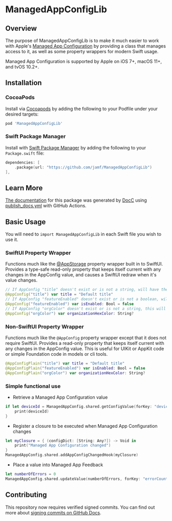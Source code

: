 # ManagedAppConfigLib

## Overview
The purpose of ManagedAppConfigLib is to make it much easier to work with Apple's
[Managed App Configuration](https://developer.apple.com/library/content/samplecode/sc2279/Introduction/Intro.html)
by providing a class that manages access to it, as well as some property wrappers for modern Swift usage.

Managed App Configuration is supported by Apple on iOS 7+, macOS 11+, and tvOS 10.2+.

## Installation

### CocoaPods

Install via [Cocoapods](https://guides.cocoapods.org/using/getting-started.html) by adding the following to your Podfile under your desired targets:

```ruby
pod 'ManagedAppConfigLib'
```

### Swift Package Manager

Install with [Swift Package Manager](https://github.com/apple/swift-package-manager) by adding the following to your `Package.swift` file:

```swift
dependencies: [
    .package(url: "https://github.com/jamf/ManagedAppConfigLib")
],
```

## Learn More

[The documentation](https://jamf.github.io/ManagedAppConfigLib/documentation/managedappconfiglib/)
for this package was generated by [DocC](https://developer.apple.com/documentation/docc)
using [publish_docs.yml](https://github.com/jamf/ManagedAppConfigLib/blob/main/.github/workflows/publish_docs.yml) with GitHub Actions.

## Basic Usage
You will need to `import ManagedAppConfigLib` in each Swift file you wish to use it.

###  SwiftUI Property Wrapper

Functions much like the [@AppStorage](https://developer.apple.com/documentation/swiftui/appstorage)
property wrapper built in to SwiftUI.  Provides a type-safe read-only property that keeps itself
current with any changes in the AppConfig value, and causes a SwiftUI redraw when it's value changes.

```swift
// If AppConfig "title" doesn't exist or is not a string, will have the value "Default title".
@AppConfig("title") var title = "Default title"
// If AppConfig "featureEnabled" doesn't exist or is not a boolean, will have the value `false`.
@AppConfig("featureEnabled") var isEnabled: Bool = false
// If AppConfig "orgColor" doesn't exist or is not a string, this will be nil.
@AppConfig("orgColor") var organizationHexColor: String?
```

###  Non-SwiftUI Property Wrapper

Functions much like the `@AppConfig` property wrapper except that it does not require SwiftUI.
Provides a read-only property that keeps itself current with any changes in the AppConfig value.
This is useful for UIKit or AppKit code or simple Foundation code in models or cli tools.

```swift
@AppConfigPlain("title") var title = "Default title"
@AppConfigPlain("featureEnabled") var isEnabled: Bool = false
@AppConfigPlain("orgColor") var organizationHexColor: String?
```

###  Simple functional use

* Retrieve a Managed App Configuration value
```swift
if let deviceId = ManagedAppConfig.shared.getConfigValue(forKey: "deviceId") as? String {
    print(deviceId)
}
```

* Register a closure to be executed when Managed App Configuration changes
```swift
let myClosure = { (configDict: [String: Any?]) -> Void in
    print("Managed App Configuration changed")
}
ManagedAppConfig.shared.addAppConfigChangedHook(myClosure)

```

* Place a value into Managed App Feedback
```swift
let numberOfErrors = 0
ManagedAppConfig.shared.updateValue(numberOfErrors, forKey: "errorCount")
```

## Contributing

This repository now requires verified signed commits.  You can find out more about
[signing commits on GitHub Docs](https://docs.github.com/en/authentication/managing-commit-signature-verification/signing-commits).

